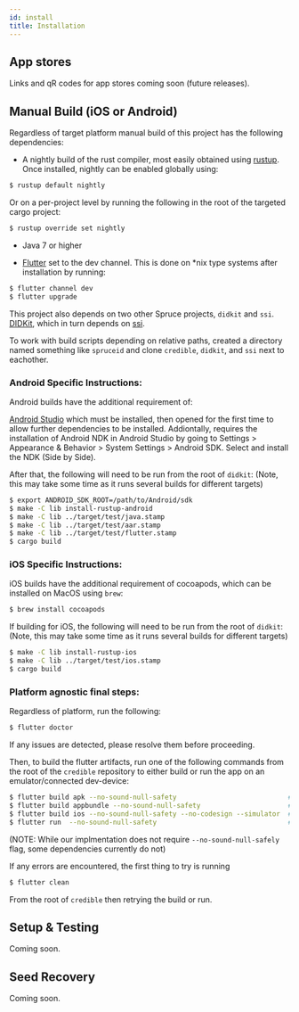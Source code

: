 ```yaml
---
id: install
title: Installation
---
```


## App stores

Links and qR codes for app stores coming soon (future releases).

## Manual Build (iOS or Android)
Regardless of target platform manual build of this project has the 
following dependencies:

* A nightly build of the rust compiler, most easily obtained using
  [rustup](https://www.rust-lang.org/tools/install). Once installed, 
  nightly can be enabled globally using:

```bash
$ rustup default nightly 
```

Or on a per-project level by running the following in the root of the 
targeted cargo project:

```bash
$ rustup override set nightly
```
* Java 7 or higher

* [Flutter](https://flutter.dev/docs/get-started/install) set to the 
  dev channel. This is done on *nix type systems after installation 
  by running:
```bash
$ flutter channel dev
$ flutter upgrade
```

This project also depends on two other Spruce projects, `didkit` and `ssi`.
[DIDKit](https://github.com/spruceid/didkit), which in turn depends on
[ssi](https://github.com/spruceid/ssi). 

To work with build scripts depending on relative paths, created a 
directory named something like `spruceid` and clone `credible`, `didkit`, 
and `ssi` next to eachother.


### Android Specific Instructions: 
Android builds have the additional requirement of:

[Android Studio](https://developer.android.com/studio/install) which must be
installed, then opened for the first time to allow further dependencies to be
installed. Addiontally, requires the installation of Android NDK in Android 
Studio by going to Settings > Appearance & Behavior > System Settings > 
Android SDK. Select and install the NDK (Side by Side).

After that, the following will need to be run from the root of `didkit`:
(Note, this may take some time as it runs several builds for different targets)
```bash
$ export ANDROID_SDK_ROOT=/path/to/Android/sdk
$ make -C lib install-rustup-android
$ make -C lib ../target/test/java.stamp
$ make -C lib ../target/test/aar.stamp
$ make -C lib ../target/test/flutter.stamp
$ cargo build
```

### iOS Specific Instructions:
iOS builds have the additional requirement of cocoapods, which can 
be installed on MacOS using `brew`:
```bash
$ brew install cocoapods
```

If building for iOS, the following will need to be run from the root of `didkit`:
(Note, this may take some time as it runs several builds for different targets)
```bash
$ make -C lib install-rustup-ios 
$ make -C lib ../target/test/ios.stamp
$ cargo build
```

### Platform agnostic final steps:
Regardless of platform, run the following:
```bash
$ flutter doctor
```
If any issues are detected, please resolve them before proceeding.

Then, to build the flutter artifacts, run one of the following
commands from the root of the `credible` repository to either build
or run the app on an emulator/connected dev-device:

```bash
$ flutter build apk --no-sound-null-safety                            # Android APK
$ flutter build appbundle --no-sound-null-safety                      # Android Appbundle
$ flutter build ios --no-sound-null-safety --no-codesign --simulator  # iOS for simulator
$ flutter run  --no-sound-null-safety                                 # Run on emulator
```

(NOTE: While our implmentation does not require `--no-sound-null-safely` flag, some 
dependencies currently do not)

If any errors are encountered, the first thing to try is running
```bash
$ flutter clean
```
From the root of `credible` then retrying the build or run.

## Setup & Testing

Coming soon.

## Seed Recovery

Coming soon.